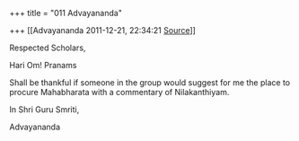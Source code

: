 +++
title = "011 Advayananda"

+++
[[Advayananda	2011-12-21, 22:34:21 [Source](https://groups.google.com/g/bvparishat/c/f_zr5lOSNCs)]]



Respected Scholars,

Hari Om! Pranams



Shall be thankful if someone in the group would suggest for me the place to procure Mahabharata with a commentary of Nilakanthiyam.



In Shri Guru Smriti,

Advayananda

  

